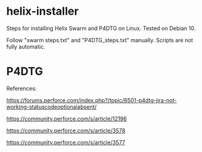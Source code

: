 # helix-installer

Steps for installing Helix Swarm and P4DTG on Linux.
Tested on Debian 10.

Follow "swarm steps.txt" and "P4DTG_steps.txt" manually. Scripts are not fully automatic.

# P4DTG

References:

https://forums.perforce.com/index.php?/topic/6501-p4dtg-jira-not-working-statuscodeoptionalabsent/

https://community.perforce.com/s/article/12196

https://community.perforce.com/s/article/3578

https://community.perforce.com/s/article/3577
